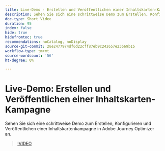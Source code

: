 ```yaml
---
title: Live-Demo - Erstellen und Veröffentlichen einer Inhaltskarten-Kampagne
description: Sehen Sie sich eine schrittweise Demo zum Erstellen, Konfigurieren und Veröffentlichen einer Inhaltskartenkampagne in Adobe Journey Optimizer an.
doc-type: Short Video
duration: 95
index: false
hide: true
hidefromtoc: true
recommendations: noCatalog, noDisplay
source-git-commit: 28e2477974df6d22cff87eb9c242657e23569b15
workflow-type: tm+mt
source-wordcount: '56'
ht-degree: 0%

---
```



# Live-Demo: Erstellen und Veröffentlichen einer Inhaltskarten-Kampagne

Sehen Sie sich eine schrittweise Demo zum Erstellen, Konfigurieren und Veröffentlichen einer Inhaltskartenkampagne in Adobe Journey Optimizer an.

<!-- 62_S603_3442534_94_live-demo-creating-and-publishing-a-content-card-campaign -->
>[!VIDEO](https://video.tv.adobe.com/v/3458208/?learn=on&enablevpops=true)
